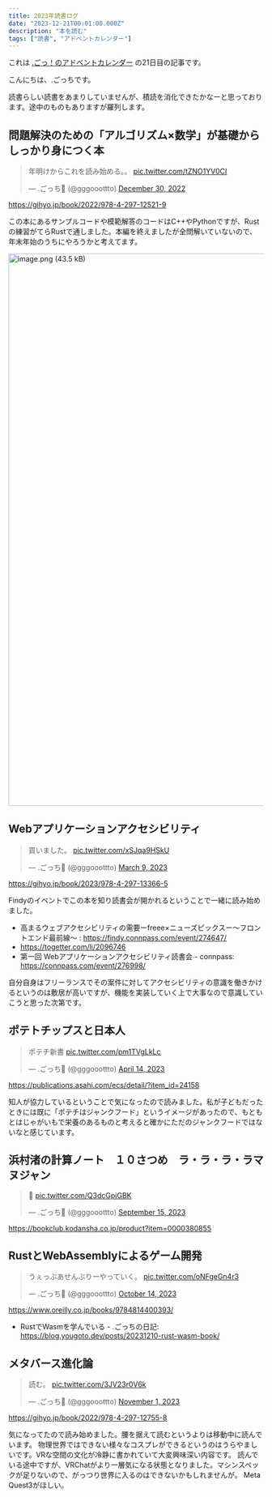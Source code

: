 ```yaml
---
title: 2023年読書ログ
date: "2023-12-21T00:01:00.000Z"
description: "本を読む"
tags: ["読書", "アドベントカレンダー"]
---
```


これは [.ごっ！のアドベントカレンダー](https://adventar.org/calendars/9122) の21日目の記事です。

こんにちは、.ごっちです。

読書らしい読書をあまりしていませんが、積読を消化できたかなーと思っております。途中のものもありますが羅列します。

## 問題解決のための「アルゴリズム×数学」が基礎からしっかり身につく本

<blockquote class="twitter-tweet"><p lang="ja" dir="ltr">年明けからこれを読み始める。。 <a href="https://t.co/tZNO1YV0CI">pic.twitter.com/tZNO1YV0CI</a></p>&mdash; .ごっち📝 (@gggooottto) <a href="https://twitter.com/gggooottto/status/1608703836847501314?ref_src=twsrc%5Etfw">December 30, 2022</a></blockquote>

https://gihyo.jp/book/2022/978-4-297-12521-9

この本にあるサンプルコードや模範解答のコードはC++やPythonですが、Rustの練習がてらRustで通しました。本編を終えましたが全問解いていないので、年末年始のうちにやろうかと考えてます。

<img width="1091" alt="image.png (43.5 kB)" src="/assets/images/posts/20231221-reading-books/atcoder-screenshot.png">

## Webアプリケーションアクセシビリティ

<blockquote class="twitter-tweet"><p lang="ja" dir="ltr">買いました。 <a href="https://t.co/xSJqa9HSkU">pic.twitter.com/xSJqa9HSkU</a></p>&mdash; .ごっち📝 (@gggooottto) <a href="https://twitter.com/gggooottto/status/1633762458824507392?ref_src=twsrc%5Etfw">March 9, 2023</a></blockquote>

https://gihyo.jp/book/2023/978-4-297-13366-5

Findyのイベントでこの本を知り読書会が開かれるということで一緒に読み始めました。

- 高まるウェブアクセシビリティの需要ーfreee×ニューズピックスー〜フロントエンド最前線〜 : https://findy.connpass.com/event/274647/
- https://togetter.com/li/2096746
- 第一回 Webアプリケーションアクセシビリティ読書会 - connpass: https://connpass.com/event/276998/

自分自身はフリーランスでその案件に対してアクセシビリティの意識を働きかけるというのは敷居が高いですが、機能を実装していく上で大事なので意識していこうと思った次第です。

## ポテトチップスと日本人

<blockquote class="twitter-tweet"><p lang="ja" dir="ltr">ポテチ新書 <a href="https://t.co/pm1TVgLkLc">pic.twitter.com/pm1TVgLkLc</a></p>&mdash; .ごっち📝 (@gggooottto) <a href="https://twitter.com/gggooottto/status/1646890816705818624?ref_src=twsrc%5Etfw">April 14, 2023</a></blockquote>

https://publications.asahi.com/ecs/detail/?item_id=24158

知人が協力しているということで気になったので読みました。私が子どもだったときには既に「ポテチはジャンクフード」というイメージがあったので、もともとはじゃがいもで栄養のあるものと考えると確かにただのジャンクフードではないなと感じています。

## 浜村渚の計算ノート　１０さつめ　ラ・ラ・ラ・ラマヌジャン

<blockquote class="twitter-tweet"><p lang="qme" dir="ltr">📖 <a href="https://t.co/Q3dcGpjGBK">pic.twitter.com/Q3dcGpjGBK</a></p>&mdash; .ごっち📝 (@gggooottto) <a href="https://twitter.com/gggooottto/status/1702562937519403155?ref_src=twsrc%5Etfw">September 15, 2023</a></blockquote>

https://bookclub.kodansha.co.jp/product?item=0000380855



##  RustとWebAssemblyによるゲーム開発

<blockquote class="twitter-tweet"><p lang="ja" dir="ltr">うぇっぶあせんぶりーやっていく。 <a href="https://t.co/oNFgeGn4r3">pic.twitter.com/oNFgeGn4r3</a></p>&mdash; .ごっち📝 (@gggooottto) <a href="https://twitter.com/gggooottto/status/1713119956601389380?ref_src=twsrc%5Etfw">October 14, 2023</a></blockquote>

https://www.oreilly.co.jp/books/9784814400393/

- RustでWasmを学んでいる - .ごっちの日記: https://blog.yougoto.dev/posts/20231210-rust-wasm-book/

## メタバース進化論

<blockquote class="twitter-tweet"><p lang="ja" dir="ltr">読む。 <a href="https://t.co/3JV23r0V6k">pic.twitter.com/3JV23r0V6k</a></p>&mdash; .ごっち📝 (@gggooottto) <a href="https://twitter.com/gggooottto/status/1719654364648988679?ref_src=twsrc%5Etfw">November 1, 2023</a></blockquote>

https://gihyo.jp/book/2022/978-4-297-12755-8

気になってたので読み始めました。腰を据えて読むというよりは移動中に読んでいます。
物理世界ではできない様々なコスプレができるというのはうらやましいです。VRな空間の文化が冷静に書かれていて大変興味深い内容です。
読んでいる途中ですが、VRChatがより一層気になる状態となりました。マシンスペックが足りないので、がっつり世界に入るのはできないかもしれませんが。
Meta Quest3がほしい。
